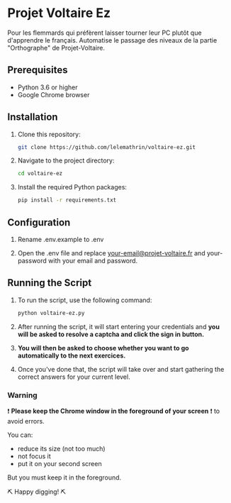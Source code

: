 # Projet Voltaire Ez

Pour les flemmards qui préfèrent laisser tourner leur PC plutôt que d'apprendre le français.
Automatise le passage des niveaux de la partie "Orthographe" de Projet-Voltaire.

## Prerequisites

- Python 3.6 or higher
- Google Chrome browser

## Installation

1. Clone this repository:
   ```bash
   git clone https://github.com/lelemathrin/voltaire-ez.git

2. Navigate to the project directory:
    ```bash
    cd voltaire-ez

3. Install the required Python packages:
    ```bash
    pip install -r requirements.txt

## Configuration

1. Rename .env.example to .env

2. Open the .env file and replace your-email@projet-voltaire.fr and your-password with your email and password.

## Running the Script

1. To run the script, use the following command:
    ```bash
    python voltaire-ez.py

2. After running the script, it will start entering your credentials and **you will be asked to resolve a captcha and click the sign in button.**

3. **You will then be asked to choose whether you want to go automatically to the next exercices.**
   
4. Once you've done that, the script will take over and start gathering the correct answers for your current level.

### Warning
❗ **Please keep the Chrome window in the foreground of your screen** ❗ to avoid errors. 

You can: 
- reduce its size (not too much)
- not focus it
- put it on your second screen

But you must keep it in the foreground.

⛏️ Happy digging! ⛏️